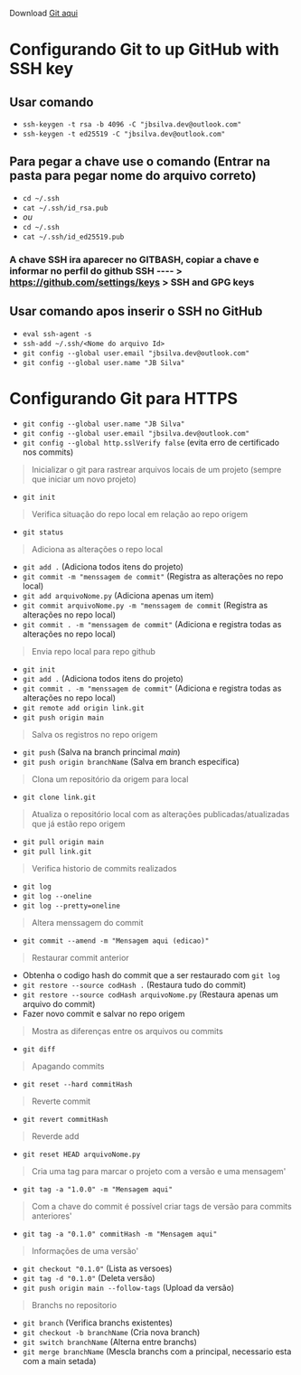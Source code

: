 Download [Git aqui](https://git-scm.com/downloads)
# Configurando Git to up GitHub with SSH key

## Usar comando 
- `ssh-keygen -t rsa -b 4096 -C "jbsilva.dev@outlook.com"`
- `ssh-keygen -t ed25519 -C "jbsilva.dev@outlook.com"`
## Para pegar a chave use o comando (Entrar na pasta para pegar nome do arquivo correto)
- `cd ~/.ssh`
- `cat ~/.ssh/id_rsa.pub`
- *ou*
- `cd ~/.ssh`
- `cat ~/.ssh/id_ed25519.pub`
### A chave SSH ira aparecer no GITBASH, copiar a chave e informar no perfil do github SSH ---- > https://github.com/settings/keys > SSH and GPG keys

## Usar comando apos inserir o SSH no GitHub
- `eval ssh-agent -s`
- `ssh-add ~/.ssh/<Nome do arquivo Id>`
- `git config --global user.email "jbsilva.dev@outlook.com"`
- `git config --global user.name "JB Silva"`

# Configurando Git para HTTPS
- `git config --global user.name "JB Silva"`
- `git config --global user.email "jbsilva.dev@outlook.com"`
- `git config --global http.sslVerify false` (evita erro de certificado nos commits)

> Inicializar o git para rastrear arquivos locais de um projeto (sempre que iniciar um novo projeto)
- `git init`
> Verifica situação do repo local em relação ao repo origem
- `git status`
> Adiciona as alterações o repo local
- `git add .` (Adiciona todos itens do projeto)
- `git commit -m "menssagem de commit"` (Registra as alterações no repo local)
- `git add arquivoNome.py` (Adiciona apenas um item)
- `git commit arquivoNome.py -m "menssagem de commit` (Registra as alterações no repo local)
- `git commit . -m "menssagem de commit"` (Adiciona e registra todas as alterações no repo local)
> Envia repo local para repo github
- `git init`
- `git add .` (Adiciona todos itens do projeto)
- `git commit . -m "menssagem de commit"` (Adiciona e registra todas as alterações no repo local)
- `git remote add origin link.git`
- `git push origin main`
> Salva os registros no repo origem
- `git push` (Salva na branch princimal *main*)
- `git push origin branchName` (Salva em branch especifica)
> Clona um repositório da origem para local
- `git clone link.git`
> Atualiza o repositório local com as alterações publicadas/atualizadas que já estão repo origem
- `git pull origin main`
- `git pull link.git`
> Verifica historio de commits realizados
- `git log`
- `git log --oneline`
- `git log --pretty=oneline`
> Altera menssagem do commit
- `git commit --amend -m "Mensagem aqui (edicao)"`
> Restaurar commit anterior
- Obtenha o codigo hash do commit que a ser restaurado com `git log`
- `git restore --source codHash .` (Restaura tudo do commit)
- `git restore --source codHash arquivoNome.py` (Restaura apenas um arquivo do commit)
- Fazer novo commit e salvar no repo origem
> Mostra as diferenças entre os arquivos ou commits
- `git diff`
> Apagando commits
- `git reset --hard commitHash`
> Reverte commit
- `git revert commitHash`
> Reverde add
- `git reset HEAD arquivoNome.py`
> Cria uma tag para marcar o projeto com a versão e uma mensagem'
- `git tag -a "1.0.0" -m "Mensagem aqui"`
> Com a chave do commit é possível criar tags de versão para commits anteriores'
- `git tag -a "0.1.0" commitHash -m "Mensagem aqui"`
> Informações de uma versão'
- `git checkout "0.1.0"` (Lista as versoes)
- `git tag -d "0.1.0"` (Deleta versão)
- `git push origin main --follow-tags` (Upload da versão)
> Branchs no repositorio
- `git branch` (Verifica branchs existentes)
- `git checkout -b branchName` (Cria nova branch)
- `git switch branchName` (Alterna entre branchs)
- `git merge branchName` (Mescla branchs com a principal, necessario esta com a main setada)
